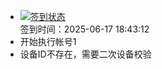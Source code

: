 - [![签到状态](https://github.com/womade/Cloud189-Actions/actions/workflows/main.yml/badge.svg?branch=main)](https://github.com/womade/Cloud189-Actions/actions/workflows/main.yml) <br> 签到时间：2025-06-17 18:43:12
- 开始执行帐号1
- 设备ID不存在，需要二次设备校验
